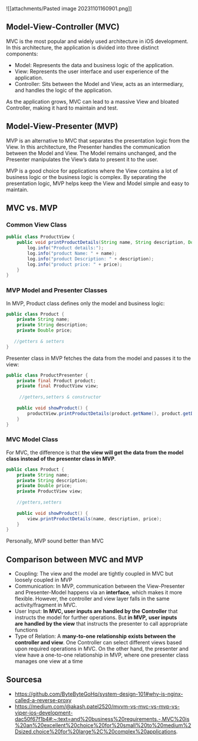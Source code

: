 ![[attachments/Pasted image 20231101160901.png]]

## Model-View-Controller (MVC)
MVC is the most popular and widely used architecture in iOS development. In this architecture, the application is divided into three distinct components:

- Model: Represents the data and business logic of the application.
- View: Represents the user interface and user experience of the application.
- Controller: Sits between the Model and View, acts as an intermediary, and handles the logic of the application.

As the application grows, MVC can lead to a massive View and bloated Controller, making it hard to maintain and test.
## Model-View-Presenter (MVP)
MVP is an alternative to MVC that separates the presentation logic from the View. In this architecture, the Presenter handles the communication between the Model and View. The Model remains unchanged, and the Presenter manipulates the View’s data to present it to the user.

MVP is a good choice for applications where the View contains a lot of business logic or the business logic is complex. By separating the presentation logic, MVP helps keep the View and Model simple and easy to maintain.

## MVC vs. MVP

### Common View Class
```java
public class ProductView {
    public void printProductDetails(String name, String description, Double price) {
        log.info("Product details:");
        log.info("product Name: " + name);
        log.info("product Description: " + description);
        log.info("product price: " + price);
    }
}
```
### MVP Model and Presenter Classes
In MVP, Product class defines only the model and business logic:
```java
public class Product {
    private String name;
    private String description;
    private Double price;
    
   //getters & setters
}
```
Presenter class in MVP fetches the data from the model and passes it to the view:

```java
public class ProductPresenter {
    private final Product product;
    private final ProductView view;
    
     //getters,setters & constructor
    
    public void showProduct() {
        productView.printProductDetails(product.getName(), product.getDescription(), product.getPrice());
    }
}
```

### MVC Model Class
For MVC, the difference is that **the view will get the data from the model class instead of the presenter class in MVP**.

```java
public class Product {
    private String name;
    private String description;
    private Double price;
    private ProductView view;
    
    //getters,setters
    
    public void showProduct() {
        view.printProductDetails(name, description, price);
    }
}

```
Personally, MVP sound better than MVC
## Comparison between MVC and MVP
- Coupling: The view and the model are tightly coupled in MVC but loosely coupled in MVP
- Communication: In MVP, communication between the View-Presenter and Presenter-Model happens via an **interface**, which makes it more flexible. However, the controller and view layer falls in the same activity/fragment in MVC.
- User Input: **In MVC, user inputs are handled by the** **Controller** that instructs the model for further operations. But **in MVP,** **user inputs are** **handled by the view** that instructs the presenter to call appropriate functions
- Type of Relation: A **many-to-one** **relationship** **exists between the controller and view**. One Controller can select different views based upon required operations in MVC. On the other hand, the presenter and view have a one-to-one relationship in MVP, where one presenter class manages one view at a time
## Sourcesa
- https://github.com/ByteByteGoHq/system-design-101#why-is-nginx-called-a-reverse-proxy
- https://medium.com/@akash.patel2520/mvvm-vs-mvc-vs-mvp-vs-viper-ios-development-dac50f67f1b4#:~:text=and%20business%20requirements.-,MVC%20is%20an%20excellent%20choice%20for%20small%20to%20medium%2Dsized,choice%20for%20large%2C%20complex%20applications.
